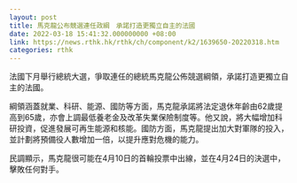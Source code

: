 ```yaml
---
layout: post
title: 馬克龍公布競選連任政綱　承諾打造更獨立自主的法國
date: 2022-03-18 15:41:32.000000000 +08:00
link: https://news.rthk.hk/rthk/ch/component/k2/1639650-20220318.htm
categories: rthk
---
```


法國下月舉行總統大選，爭取連任的總統馬克龍公佈競選綱領，承諾打造更獨立自主的法國。

綱領涵蓋就業、科研、能源、國防等方面，馬克龍承諾將法定退休年齡由62歲提高到65歲，亦會上調最低養老金及改革失業保險制度等。他又說，將大幅增加科研投資，促進發展可再生能源和核能。國防方面，馬克龍提出加大對軍隊的投入，並計劃將預備役人數增加一倍，以提升應對危機的能力。

民調顯示，馬克龍很可能在4月10日的首輪投票中出線，並在4月24日的決選中，擊敗任何對手。
